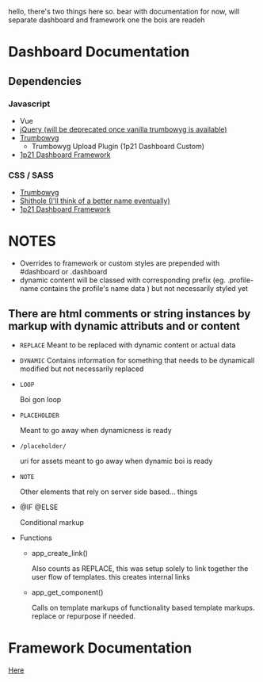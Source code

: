 hello, there's two things here so. bear with documentation for now, 
will separate dashboard and framework one the bois are readeh



# Dashboard Documentation

## Dependencies
### Javascript
*	Vue
*	[jQuery (will be deprecated once vanilla trumbowyg is available)](https://jquery.com/)
*	[Trumbowyg](https://alex-d.github.io/Trumbowyg/)
	*	Trumbowyg Upload Plugin (1p21 Dashboard Custom)
*	[1p21 Dashboard Framework](https://github.com/samzabala)



### CSS / SASS
*	[Trumbowyg](https://alex-d.github.io/Trumbowyg/)
*	[Shithole (I'll think of a better name eventually)](https://github.com/samzabala)
*	[1p21 Dashboard Framework](https://github.com/samzabala)


#	NOTES
*	Overrides to framework or custom styles are prepended with #dashboard or .dashboard
*	dynamic content will be classed with corresponding prefix (eg. .profile-name contains the profile's name data ) but not necessarily styled yet


## There are html comments or string instances by markup with dynamic attributs and or content

*	`REPLACE`
	Meant to be replaced with dynamic content or actual data

*	`DYNAMIC`
	Contains information for something that needs to be dynamicall modified but not necessarily replaced

*	`LOOP`

	Boi gon loop

*	`PLACEHOLDER`

	Meant to go away when dynamicness is ready

*	`/placeholder/`

	uri for assets meant to go away when dynamic boi is ready

*	`NOTE`

	Other elements that rely on server side based... things

*	@IF @ELSE

	Conditional markup

*	Functions

	*	app_create_link()

		Also counts as REPLACE, this was setup solely to link together the user flow of templates. this creates internal links

	*	app_get_component()

		Calls on template markups of functionality based template markups. replace or repurpose if needed.

# Framework Documentation
[Here](assets/plugins/framework/readme.md)